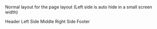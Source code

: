 Normal layout for the page layout
(Left side is auto hide in a small screen width)

  Header
  Left Side
  Middle 
  Right Side
  Footer
